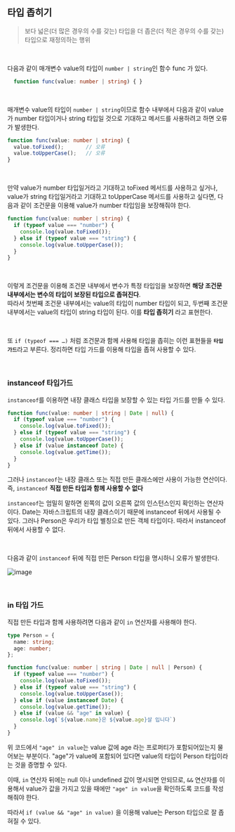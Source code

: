 ## 타입 좁히기

> 보다 넓은(더 많은 경우의 수를 갖는) 타입을 더 좁은(더 적은 경우의 수를 갖는) 타입으로 재정의하는 행위

<br />

다음과 같이 매개변수 value의 타입이 `number | string`인 함수 func 가 있다.
```typescript
  function func(value: number | string) { }
```

<br />

매개변수 value의 타입이 `number | string`이므로 함수 내부에서 다음과 같이 value가 number 타입이거나 string 타입일 것으로 기대하고 메서드를 사용하려고 하면 오류가 발생한다.

```typescript
function func(value: number | string) {
  value.toFixed();       // 오류
  value.toUpperCase();   // 오류
}
```

<br />

만약 value가 number 타입일거라고 기대하고 toFixed 메서드를 사용하고 싶거나, value가 string 타입일거라고 기대하고 toUpperCase 메서드를 사용하고 싶다면, 다음과 같이 조건문을 이용해 value가 number 타입임을 보장해줘야 한다.

```typescript
function func(value: number | string) {
  if (typeof value === "number") {
    console.log(value.toFixed());
  } else if (typeof value === "string") {
    console.log(value.toUpperCase());
  }
}
```

<br />

이렇게 조건문을 이용해 조건문 내부에서 변수가 특정 타입임을 보장하면 <b>해당 조건문 내부에서는 변수의 타입이 보장된 타입으로 좁혀진다</b>. <br />
따라서 첫번째 조건문 내부에서는 value의 타입이 number 타입이 되고, 두번째 조건문 내부에서는 value의 타입이 string 타입이 된다. 이를 <b>타입 좁히기</b> 라고 표현한다. <br />

<br />

또 `if (typeof === …)` 처럼 조건문과 함께 사용해 타입을 좁히는 이런 표현들을 <b>`타입 가드`</b>라고 부른다. 정리하면 타입 가드를 이용해 타입을 좁혀 사용할 수 있다. <br />

<br />

### instanceof 타입가드

`instanceof`를 이용하면 내장 클래스 타입을 보장할 수 있는 타입 가드를 만들 수 있다.

```typescript
function func(value: number | string | Date | null) {
  if (typeof value === "number") {
    console.log(value.toFixed());
  } else if (typeof value === "string") {
    console.log(value.toUpperCase());
  } else if (value instanceof Date) {
    console.log(value.getTime());
  }
}
```

그러나 `instanceof`는 내장 클래스 또는 직접 만든 클래스에만 사용이 가능한 연산이다.
즉, `instanceof` <b>직접 만든 타입과 함께 사용할 수 없다</b> <br />

`instanceof`는 엄밀히 말하면 왼쪽의 값이 오른쪽 값의 인스턴스인지 확인하는 연산자이다. 
Date는 자바스크립트의 내장 클래스이기 때문에 instanceof 뒤에서 사용될 수 있다. 
그러나 Person은 우리가 타입 별칭으로 만든 객체 타입이다. 따라서 instanceof 뒤에서 사용할 수 없다.

<br />

다음과 같이 `instanceof` 뒤에 직접 만든 Person 타입을 명시하니 오류가 발생한다.

![image](https://github.com/sujinjwa/typescript-study/assets/91577550/fa0bb272-316f-4175-8a20-8acaa95dc640)

<br />

### in 타입 가드

직접 만든 타입과 함께 사용하려면 다음과 같이 `in` 연산자를 사용해야 한다.

```typescript
type Person = {
  name: string;
  age: number;
};

function func(value: number | string | Date | null | Person) {
  if (typeof value === "number") {
    console.log(value.toFixed());
  } else if (typeof value === "string") {
    console.log(value.toUpperCase());
  } else if (value instanceof Date) {
    console.log(value.getTime());
  } else if (value && "age" in value) {
    console.log(`${value.name}은 ${value.age}살 입니다`)
  }
}
```

위 코드에서 `"age" in value`는 value 값에 age 라는 프로퍼티가 포함되어있는지 물어보는 부분이다. "age"가 value에 포함되어 있다면 value의 타입이 Person 타입이라는 것을 증명할 수 있다. <br />

이때, `in` 연산자 뒤에는 null 이나 undefined 값이 명시되면 안되므로, `&&` 연산자를 이용해서 value가 값을 가지고 있을 때에만 `"age" in value`을 확인하도록 코드를 작성해줘야 한다. <br />

따라서 `if (value && "age" in value)` 을 이용해 value는 Person 타입으로 잘 좁혀질 수 있다.
